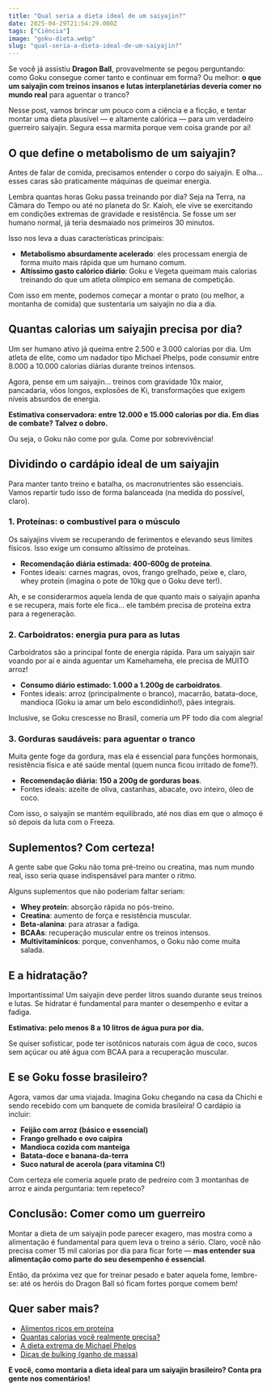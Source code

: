 ```yaml
---
title: "Qual seria a dieta ideal de um saiyajin?"
date: 2025-04-29T21:54:29.000Z
tags: ["Ciência"]
image: "goku-dieta.webp"
slug: "qual-seria-a-dieta-ideal-de-um-saiyajin?"
---
```


Se você já assistiu **Dragon Ball**, provavelmente se pegou perguntando: como Goku consegue comer tanto e continuar em forma? Ou melhor: **o que um saiyajin com treinos insanos e lutas interplanetárias deveria comer no mundo real** para aguentar o tranco?

Nesse post, vamos brincar um pouco com a ciência e a ficção, e tentar montar uma dieta plausível — e altamente calórica — para um verdadeiro guerreiro saiyajin. Segura essa marmita porque vem coisa grande por aí!

## O que define o metabolismo de um saiyajin?

Antes de falar de comida, precisamos entender o corpo do saiyajin. E olha… esses caras são praticamente máquinas de queimar energia.

Lembra quantas horas Goku passa treinando por dia? Seja na Terra, na Câmara do Tempo ou até no planeta do Sr. Kaioh, ele vive se exercitando em condições extremas de gravidade e resistência. Se fosse um ser humano normal, já teria desmaiado nos primeiros 30 minutos.

Isso nos leva a duas características principais:

*   **Metabolismo absurdamente acelerado**: eles processam energia de forma muito mais rápida que um humano comum.
*   **Altíssimo gasto calórico diário**: Goku e Vegeta queimam mais calorias treinando do que um atleta olímpico em semana de competição.

Com isso em mente, podemos começar a montar o prato (ou melhor, a montanha de comida) que sustentaria um saiyajin no dia a dia.

## Quantas calorias um saiyajin precisa por dia?

Um ser humano ativo já queima entre 2.500 e 3.000 calorias por dia. Um atleta de elite, como um nadador tipo Michael Phelps, pode consumir entre 8.000 a 10.000 calorias diárias durante treinos intensos.

Agora, pense em um saiyajin… treinos com gravidade 10x maior, pancadaria, vôos longos, explosões de Ki, transformações que exigem níveis absurdos de energia.

**Estimativa conservadora: entre 12.000 e 15.000 calorias por dia. Em dias de combate? Talvez o dobro.**

Ou seja, o Goku não come por gula. Come por sobrevivência!

## Dividindo o cardápio ideal de um saiyajin

Para manter tanto treino e batalha, os macronutrientes são essenciais. Vamos repartir tudo isso de forma balanceada (na medida do possível, claro).

### 1\. Proteínas: o combustível para o músculo

Os saiyajins vivem se recuperando de ferimentos e elevando seus limites físicos. Isso exige um consumo altíssimo de proteínas.

*   **Recomendação diária estimada: 400-600g de proteína**.
*   Fontes ideais: carnes magras, ovos, frango grelhado, peixe e, claro, whey protein (imagina o pote de 10kg que o Goku deve ter!).

Ah, e se considerarmos aquela lenda de que quanto mais o saiyajin apanha e se recupera, mais forte ele fica… ele também precisa de proteína extra para a regeneração.

### 2\. Carboidratos: energia pura para as lutas

Carboidratos são a principal fonte de energia rápida. Para um saiyajin sair voando por aí e ainda aguentar um Kamehameha, ele precisa de MUITO arroz!

*   **Consumo diário estimado: 1.000 a 1.200g de carboidratos**.
*   Fontes ideais: arroz (principalmente o branco), macarrão, batata-doce, mandioca (Goku ia amar um belo escondidinho!), pães integrais.

Inclusive, se Goku crescesse no Brasil, comeria um PF todo dia com alegria!

### 3\. Gorduras saudáveis: para aguentar o tranco

Muita gente foge da gordura, mas ela é essencial para funções hormonais, resistência física e até saúde mental (quem nunca ficou irritado de fome?).

*   **Recomendação diária: 150 a 200g de gorduras boas**.
*   Fontes ideais: azeite de oliva, castanhas, abacate, ovo inteiro, óleo de coco.

Com isso, o saiyajin se mantém equilibrado, até nos dias em que o almoço é só depois da luta com o Freeza.

## Suplementos? Com certeza!

A gente sabe que Goku não toma pré-treino ou creatina, mas num mundo real, isso seria quase indispensável para manter o ritmo.

Alguns suplementos que não poderiam faltar seriam:

*   **Whey protein**: absorção rápida no pós-treino.
*   **Creatina**: aumento de força e resistência muscular.
*   **Beta-alanina**: para atrasar a fadiga.
*   **BCAAs**: recuperação muscular entre os treinos intensos.
*   **Multivitamínicos**: porque, convenhamos, o Goku não come muita salada.

## E a hidratação?

Importantíssima! Um saiyajin deve perder litros suando durante seus treinos e lutas. Se hidratar é fundamental para manter o desempenho e evitar a fadiga.

**Estimativa: pelo menos 8 a 10 litros de água pura por dia.**

Se quiser sofisticar, pode ter isotônicos naturais com água de coco, sucos sem açúcar ou até água com BCAA para a recuperação muscular.

## E se Goku fosse brasileiro?

Agora, vamos dar uma viajada. Imagina Goku chegando na casa da Chichi e sendo recebido com um banquete de comida brasileira! O cardápio ia incluir:

*   **Feijão com arroz (básico e essencial)**
*   **Frango grelhado e ovo caipira**
*   **Mandioca cozida com manteiga**
*   **Batata-doce e banana-da-terra**
*   **Suco natural de acerola (para vitamina C!)**

Com certeza ele comeria aquele prato de pedreiro com 3 montanhas de arroz e ainda perguntaria: tem repeteco?

## Conclusão: Comer como um guerreiro

Montar a dieta de um saiyajin pode parecer exagero, mas mostra como a alimentação é fundamental para quem leva o treino a sério. Claro, você não precisa comer 15 mil calorias por dia para ficar forte — **mas entender sua alimentação como parte do seu desempenho é essencial**.

Então, da próxima vez que for treinar pesado e bater aquela fome, lembre-se: até os heróis do Dragon Ball só ficam fortes porque comem bem!

## Quer saber mais?

*   [Alimentos ricos em proteína](https://draxe.com/nutrition/high-protein-foods/)
*   [Quantas calorias você realmente precisa?](https://www.healthline.com/nutrition/how-many-calories-per-day)
*   [A dieta extrema de Michael Phelps](https://exame.com/pop/quanto-comia-michael-phelps-nadador-com-olimpiadas-no-curriculo/)
*   [Dicas de bulking (ganho de massa)](https://www.bulkingbrasil.com.br/)

**E você, como montaria a dieta ideal para um saiyajin brasileiro? Conta pra gente nos comentários!**